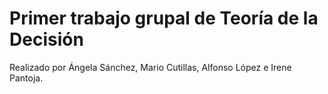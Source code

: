 # Primer trabajo grupal de Teoría de la Decisión
Realizado por Ángela Sánchez, Mario Cutillas, Alfonso López e Irene Pantoja.
